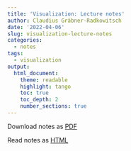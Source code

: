 ```yaml
---
title: 'Visualization: Lecture notes'
author: Claudius Gräbner-Radkowitsch
date: '2022-04-06'
slug: visualization-lecture-notes
categories:
  - notes
tags:
  - visualization
output: 
  html_document:
    theme: readable
    highlight: tango
    toc: true
    toc_depth: 2
    number_sections: true
---
```


Download notes as [PDF](pubdir/pdfcontent.pdf)

Read notes as [HTML](pubdir/onlinecontent.html)
